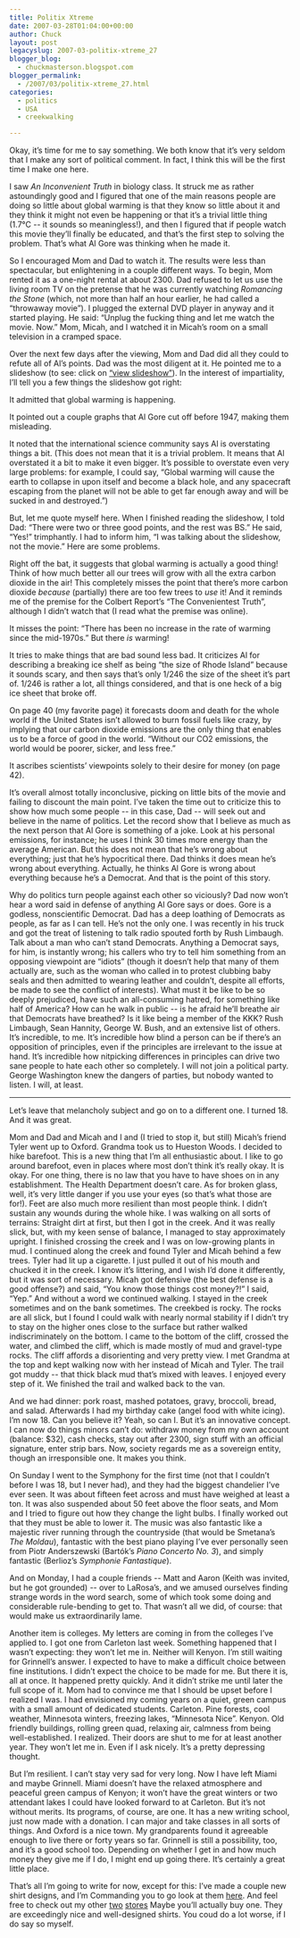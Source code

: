 ```yaml
---
title: Politix Xtreme
date: 2007-03-28T01:04:00+00:00
author: Chuck
layout: post
legacyslug: 2007-03-politix-xtreme_27
blogger_blog:
  - chuckmasterson.blogspot.com
blogger_permalink:
  - /2007/03/politix-xtreme_27.html
categories:
  - politics
  - USA
  - creekwalking

---
```

Okay, it’s time for me to say something. We both know that it’s very seldom
that I make any sort of political comment. In fact, I think this will be the
first time I make one here.  

I saw _An Inconvenient Truth_ in biology class. It struck me as rather
astoundingly good and I figured that one of the main reasons people are doing
so little about global warming is that they know so little about it and they
think it might not even be happening or that it’s a trivial little thing (1.7°C
-- it sounds so meaningless!), and then I figured that if people watch this
movie they’ll finally be educated, and that’s the first step to solving the
problem. That’s what Al Gore was thinking when he made it.  

So I encouraged Mom and Dad to watch it. The results were less than
spectacular, but enlightening in a couple different ways. To begin, Mom rented
it as a one-night rental at about 2300. Dad refused to let us use the living
room TV on the pretense that he was currently watching _Romancing the Stone_
(which, not more than half an hour earlier, he had called a “throwaway movie”).
I plugged the external DVD player in anyway and it started playing. He said:
“Unplug the fucking thing and let me watch the movie. Now.” Mom, Micah, and I
watched it in Micah’s room on a small television in a cramped space.  

Over the next few days after the viewing, Mom and Dad did all they could to
refute all of Al’s points. Dad was the most diligent at it. He pointed me to a
slideshow (to see: click on [“view
slideshow”](http://www.cei.org/pages/ait_response.cfm)). In the interest of
impartiality, I’ll tell you a few things the slideshow got right:  

It admitted that global warming is happening.  

It pointed out a couple graphs that Al Gore cut off before 1947, making them
misleading.  

It noted that the international science community says Al is overstating things
a bit. (This does not mean that it is a trivial problem. It means that Al
overstated it a bit to make it even bigger. It’s possible to overstate even
very large problems: for example, I could say, “Global warming will cause the
earth to collapse in upon itself and become a black hole, and any spacecraft
escaping from the planet will not be able to get far enough away and will be
sucked in and destroyed.”)  

But, let me quote myself here. When I finished reading the slideshow, I told
Dad: “There were two or three good points, and the rest was BS.” He said,
“Yes!” trimphantly. I had to inform him, “I was talking about the slideshow,
not the movie.” Here are some problems.  

Right off the bat, it suggests that global warming is actually a good thing!
Think of how much better all our trees will grow with all the extra carbon
dioxide in the air! This completely misses the point that there’s more carbon
dioxide _because_ (partially) there are too few trees to _use_ it! And it
reminds me of the premise for the Colbert Report’s “The Convenientest Truth”,
although I didn’t watch that (I read what the premise was online).  

It misses the point: “There has been no increase in the rate of warming since
the mid-1970s.” But there _is_ warming!  

It tries to make things that are bad sound less bad. It criticizes Al for
describing a breaking ice shelf as being “the size of Rhode Island” because it
sounds scary, and then says that’s only 1/246 the size of the sheet it’s part
of. 1/246 is rather a lot, all things considered, and that is one heck of a big
ice sheet that broke off.  

On page 40 (my favorite page) it forecasts doom and death for the whole world
if the United States isn’t allowed to burn fossil fuels like crazy, by implying
that our carbon dioxide emissions are the only thing that enables us to be a
force of good in the world. “Without our CO2 emissions, the world would be
poorer, sicker, and less free.”  

It ascribes scientists’ viewpoints solely to their desire for money (on page
42).  

It’s overall almost totally inconclusive, picking on little bits of the movie
and failing to discount the main point.  I’ve taken the time out to criticize
this to show how much some people -- in this case, Dad -- will seek out and
believe in the name of politics. Let the record show that I believe as much as
the next person that Al Gore is something of a joke. Look at his personal
emissions, for instance; he uses I think 30 times more energy than the average
American. But this does not mean that he’s wrong about everything; just that
he’s hypocritical there. Dad thinks it does mean he’s wrong about everything.
Actually, he thinks Al Gore is wrong about everything because he’s a Democrat.
And that is the point of this story.  

Why do politics turn people against each other so viciously? Dad now won’t hear
a word said in defense of anything Al Gore says or does. Gore is a godless,
nonscientific Democrat. Dad has a deep loathing of Democrats as people, as far
as I can tell. He’s not the only one. I was recently in his truck and got the
treat of listening to talk radio spouted forth by Rush Limbaugh. Talk about a
man who can’t stand Democrats. Anything a Democrat says, for him, is instantly
wrong; his callers who try to tell him something from an opposing viewpoint are
“idiots” (though it doesn’t help that many of them actually are, such as the
woman who called in to protest clubbing baby seals and then admitted to wearing
leather and couldn’t, despite all efforts, be made to see the conflict of
interests). What must it be like to be so deeply prejudiced, have such an
all-consuming hatred, for something like half of America? How can he walk in
public -- is he afraid he’ll breathe air that Democrats have breathed? Is it
like being a member of the KKK? Rush Limbaugh, Sean Hannity, George W. Bush,
and an extensive list of others. It’s incredible, to me. It’s incredible how
blind a person can be if there’s an opposition of principles, even if the
principles are irrelevant to the issue at hand. It’s incredible how nitpicking
differences in principles can drive two sane people to hate each other so
completely. I will not join a political party. George Washington knew the
dangers of parties, but nobody wanted to listen. I will, at least.


* * *


Let’s leave that melancholy subject and go on to a different one. I turned 18.
And it was great.  

Mom and Dad and Micah and I and (I tried to stop it, but still) Micah’s friend
Tyler went up to Oxford. Grandma took us to Hueston Woods. I decided to hike
barefoot. This is a new thing that I’m all enthusiastic about. I like to go
around barefoot, even in places where most don’t think it’s really okay. It is
okay. For one thing, there is no law that you have to have shoes on in any
establishment. The Health Department doesn’t care. As for broken glass, well,
it’s very little danger if you use your eyes (so that’s what those are for!).
Feet are also much more resilient than most people think. I didn’t sustain any
wounds during the whole hike. I was walking on all sorts of terrains: Straight
dirt at first, but then I got in the creek. And it was really slick, but, with
my keen sense of balance, I managed to stay approximately upright. I finished
crossing the creek and I was on low-growing plants in mud. I continued along
the creek and found Tyler and Micah behind a few trees. Tyler had lit up a
cigarette. I just pulled it out of his mouth and chucked it in the creek. I
know it’s littering, and I wish I’d done it differently, but it was sort of
necessary. Micah got defensive (the best defense is a good offense?) and said,
“You know those things cost money?!” I said, “Yep.” And without a word we
continued walking. I stayed in the creek sometimes and on the bank sometimes.
The creekbed is rocky. The rocks are all slick, but I found I could walk with
nearly normal stability if I didn’t try to stay on the higher ones close to the
surface but rather walked indiscriminately on the bottom. I came to the bottom
of the cliff, crossed the water, and climbed the cliff, which is made mostly of
mud and gravel-type rocks. The cliff affords a disorienting and very pretty
view. I met Grandma at the top and kept walking now with her instead of Micah
and Tyler. The trail got muddy -- that thick black mud that’s mixed with
leaves. I enjoyed every step of it. We finished the trail and walked back to
the van.  

And we had dinner: pork roast, mashed potatoes, gravy, broccoli, bread, and
salad. Afterwards I had my birthday cake (angel food with white icing). I’m now
18\. Can you believe it? Yeah, so can I. But it’s an innovative concept. I can
now do things minors can’t do: withdraw money from my own account (balance:
$32), cash checks, stay out after 2300, sign stuff with an official signature,
enter strip bars. Now, society regards me as a sovereign entity, though an
irresponsible one. It makes you think.  

On Sunday I went to the Symphony for the first time (not that I couldn’t before
I was 18, but I never had), and they had the biggest chandelier I’ve ever seen.
It was about fifteen feet across and must have weighed at least a ton. It was
also suspended about 50 feet above the floor seats, and Mom and I tried to
figure out how they change the light bulbs. I finally worked out that they must
be able to lower it. The music was also fantastic like a majestic river running
through the countryside (that would be Smetana’s _The Moldau_), fantastic with
the best piano playing I’ve ever personally seen from Piotr Anderszewski
(Bartók’s _Piano Concerto No. 3_), and simply fantastic (Berlioz’s _Symphonie
Fantastique_).  

And on Monday, I had a couple friends -- Matt and Aaron (Keith was invited, but
he got grounded) -- over to LaRosa’s, and we amused ourselves finding strange
words in the word search, some of which took some doing and considerable
rule-bending to get to. That wasn’t all we did, of course: that would make us
extraordinarily lame.  

Another item is colleges. My letters are coming in from the colleges I’ve
applied to. I got one from Carleton last week. Something happened that I wasn’t
expecting: they won’t let me in. Neither will Kenyon. I’m still waiting for
Grinnell’s answer. I expected to have to make a difficult choice between fine
institutions. I didn’t expect the choice to be made for me. But there it is,
all at once. It happened pretty quickly. And it didn’t strike me until later
the full scope of it. Mom had to convince me that I should be upset before I
realized I was. I had envisioned my coming years on a quiet, green campus with
a small amount of dedicated students. Carleton. Pine forests, cool weather,
Minnesota winters, freezing lakes, “Minnesota Nice”. Kenyon. Old friendly
buildings, rolling green quad, relaxing air, calmness from being
well-established. I realized. Their doors are shut to me for at least another
year. They won’t let me in. Even if I ask nicely. It’s a pretty depressing
thought.  

But I’m resilient. I can’t stay very sad for very long. Now I have left Miami
and maybe Grinnell. Miami doesn’t have the relaxed atmosphere and peaceful
green campus of Kenyon; it won’t have the great winters or two attendant lakes
I could have looked forward to at Carleton. But it’s not without merits. Its
programs, of course, are one. It has a new writing school, just now made with a
donation. I can major and take classes in all sorts of things. And Oxford is a
nice town. My grandparents found it agreeable enough to live there or forty
years so far. Grinnell is still a possibility, too, and it’s a good school too.
Depending on whether I get in and how much money they give me if I do, I might
end up going there. It’s certainly a great little place.  

That’s all I’m going to write for now, except for this: I’ve made a couple new
shirt designs, and I’m Commanding you to go look at them
[here](http://www.cafepress.com/permanentmark3). And feel free to check out my
other [two](http://www.cafepress.com/permanentmark2)
[stores](http://www.cafepress.com/permanentmarker) Maybe you’ll actually buy
one. They are exceedingly nice and well-designed shirts. You coud do a lot
worse, if I do say so myself.
